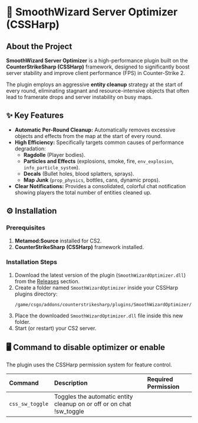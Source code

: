 # 🚀 SmoothWizard Server Optimizer (CSSHarp)

## About the Project

**SmoothWizard Server Optimizer** is a high-performance plugin built on the **CounterStrikeSharp (CSSHarp)** framework, designed to significantly boost server stability and improve client performance (FPS) in Counter-Strike 2.

The plugin employs an aggressive **entity cleanup** strategy at the start of every round, eliminating stagnant and resource-intensive objects that often lead to framerate drops and server instability on busy maps.

## ✨ Key Features

* **Automatic Per-Round Cleanup:** Automatically removes excessive objects and effects from the map at the start of every round.
* **High Efficiency:** Specifically targets common causes of performance degradation:
    * **Ragdolle** (Player bodies).
    * **Particles and Effects** (explosions, smoke, fire, `env_explosion`, `info_particle_system`).
    * **Decals** (Bullet holes, blood splatters, sprays).
    * **Map Junk** (`prop_physics`, bottles, cans, dynamic props).
* **Clear Notifications:** Provides a consolidated, colorful chat notification showing players the total number of entities cleaned up.

## ⚙️ Installation

### Prerequisites
1.  **Metamod:Source** installed for CS2.
2.  **CounterStrikeSharp (CSSHarp)** framework installed.

### Installation Steps
1.  Download the latest version of the plugin (`SmoothWizardOptimizer.dll`) from the [Releases](https://github.com/TwojaNazwaUżytkownika/NazwaRepozytorium/releases) section.
2.  Create a folder named `SmoothWizardOptimizer` inside your CSSHarp plugins directory:
    ```
    /game/csgo/addons/counterstrikesharp/plugins/SmoothWizardOptimizer/
    ```
3.  Place the downloaded `SmoothWizardOptimizer.dll` file inside this new folder.
4.  Start (or restart) your CS2 server.

## 🖥️ Command to disable optimizer or enable

The plugin uses the CSSHarp permission system for feature control.

| Command | Description | Required Permission |
| :--- | :--- | :--- |
| `css_sw_toggle` | Toggles the automatic entity cleanup on or off or on chat !sw_toggle
